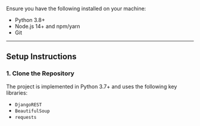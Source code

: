 Ensure you have the following installed on your machine:

- Python 3.8+
- Node.js 14+ and npm/yarn
- Git

---

## Setup Instructions

### 1. Clone the Repository
The project is implemented in Python 3.7+ and uses the following key libraries:

- `DjangoREST`
- `BeautifulSoup`
- `requests`
